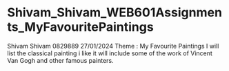 # Shivam_Shivam_WEB601Assignments_MyFavouritePaintings
Shivam Shivam
0829889
27/01/2024
Theme : My Favourite Paintings 
I will list the classical painting i like it will include some of the work of Vincent Van Gogh and other famous painters.
